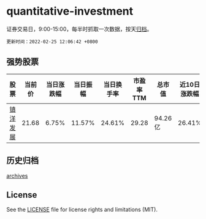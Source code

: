 # quantitative-investment

证券交易日，9:00-15:00，每半时抓取一次数据，按天[归档](archives)。

`更新时间：2022-02-25 12:06:42 +0800`

## 强势股票

|股票|当前价|当日涨跌幅|当日振幅|当日换手率|市盈率TTM|总市值|近10日涨跌幅|
|----|----|----|----|----|----|----|----|
|[镇洋发展](https://xueqiu.com/S/SH603213)|21.68|6.75%|11.57%|24.61%|29.28|94.26亿|26.41%|

## 历史归档

[archives](archives)

## License

See the [LICENSE](LICENSE) file for license rights and limitations (MIT).